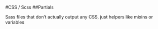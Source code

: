 #CSS / Scss
##Partials

Sass files that don’t actually output any CSS, just helpers like mixins or variables